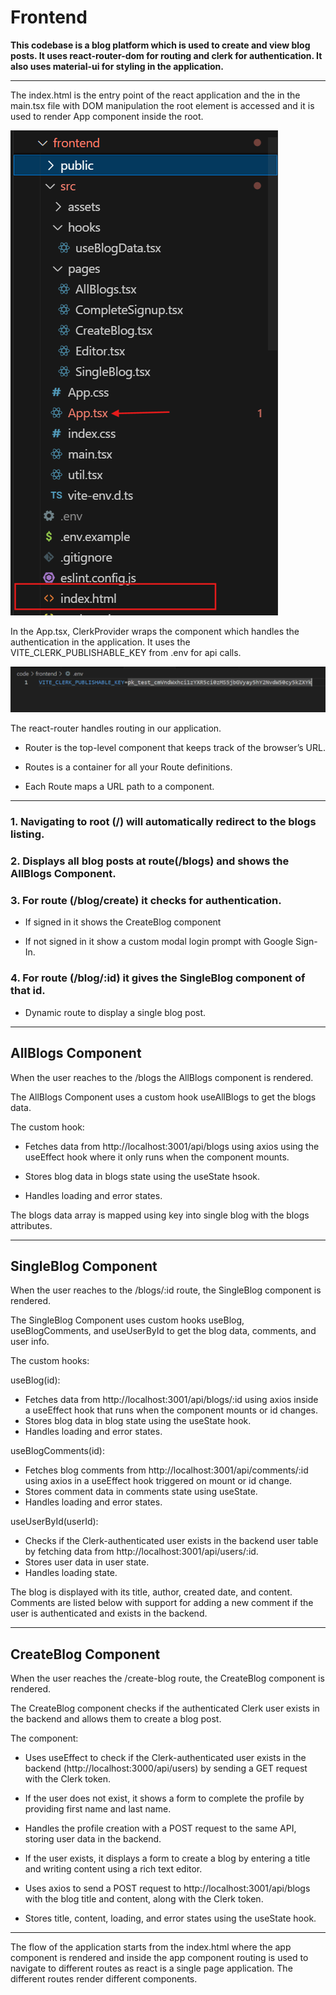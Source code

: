 # Frontend

**This codebase is a blog platform which is used to create and view blog posts. It uses react-router-dom for routing and clerk for authentication. It also uses material-ui for styling in the application.**

---

The index.html is the entry point of the react application and the in the main.tsx file with DOM manipulation the root element is accessed and it is used to render App component inside the root.

![filestructure](/materials/Task2/frontend.png)

In the App.tsx, ClerkProvider wraps the component which handles the authentication in the application.
It uses the VITE_CLERK_PUBLISHABLE_KEY from .env for api calls.

![filestructure](/materials/Task2/env.png)

The react-router handles routing in our application.

- Router is the top-level component that keeps track of the browser’s URL.

- Routes is a container for all your Route definitions.

- Each Route maps a URL path to a component.

---

### 1. Navigating to root (/) will automatically redirect to the blogs listing.

### 2. Displays all blog posts at route(/blogs) and shows the AllBlogs Component.

### 3. For route (/blog/create) it checks for authentication.

- If signed in it shows the CreateBlog component

- If not signed in it show a custom modal login prompt with Google Sign-In.

### 4. For route (/blog/:id) it gives the SingleBlog component of that id.

- Dynamic route to display a single blog post.

---

## AllBlogs Component

When the user reaches to the /blogs the AllBlogs component is rendered.

The AllBlogs Component uses a custom hook useAllBlogs to get the blogs data.

The custom hook:

- Fetches data from http://localhost:3001/api/blogs using axios using the useEffect hook where it only runs when the component mounts.

- Stores blog data in blogs state using the useState hsook.

- Handles loading and error states.

The blogs data array is mapped using key into single blog with the blogs attributes.

---

## SingleBlog Component

When the user reaches to the /blogs/:id route, the SingleBlog component is rendered.

The SingleBlog Component uses custom hooks useBlog, useBlogComments, and useUserById to get the blog data, comments, and user info.

The custom hooks:

useBlog(id):

- Fetches data from http://localhost:3001/api/blogs/:id using axios inside a useEffect hook that runs when the component mounts or id changes.
- Stores blog data in blog state using the useState hook.
- Handles loading and error states.

useBlogComments(id):

- Fetches blog comments from http://localhost:3001/api/comments/:id using axios in a useEffect hook triggered on mount or id change.
- Stores comment data in comments state using useState.
- Handles loading and error states.

useUserById(userId):

- Checks if the Clerk-authenticated user exists in the backend user table by fetching data from http://localhost:3001/api/users/:id.
- Stores user data in user state.
- Handles loading state.

The blog is displayed with its title, author, created date, and content. Comments are listed below with support for adding a new comment if the user is authenticated and exists in the backend.

---

## CreateBlog Component

When the user reaches the /create-blog route, the CreateBlog component is rendered.

The CreateBlog component checks if the authenticated Clerk user exists in the backend and allows them to create a blog post.

The component:

- Uses useEffect to check if the Clerk-authenticated user exists in the backend (http://localhost:3000/api/users) by sending a GET request with the Clerk token.

- If the user does not exist, it shows a form to complete the profile by providing first name and last name.

- Handles the profile creation with a POST request to the same API, storing user data in the backend.

- If the user exists, it displays a form to create a blog by entering a title and writing content using a rich text editor.

- Uses axios to send a POST request to http://localhost:3001/api/blogs with the blog title and content, along with the Clerk token.

- Stores title, content, loading, and error states using the useState hook.

---

The flow of the application starts from the index.html where the app component is rendered and inside the app component routing is used to navigate to different routes as react is a single page application. The different routes render different components.
